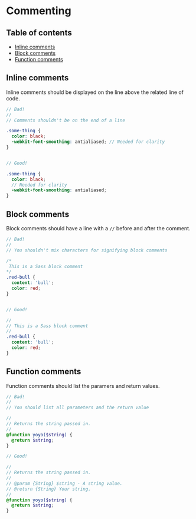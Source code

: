 # Commenting

## Table of contents
* [Inline comments](#inline-comments)
* [Block comments](#block-comments)
* [Function comments](#function-comments)

## Inline comments
Inline comments should be displayed on the line above the related line of code.

```scss
// Bad!
//
// Comments shouldn't be on the end of a line

.some-thing {
  color: black;
  -webkit-font-smoothing: antialiased; // Needed for clarity
}


// Good!

.some-thing {
  color: black;
  // Needed for clarity
  -webkit-font-smoothing: antialiased;
}
```

## Block comments
Block comments should have a line with a `//` before and after the comment.

```scss
// Bad!
//
// You shouldn't mix characters for signifying block comments

/*
 This is a Sass block comment
*/
.red-bull {
  content: 'bull';
  color: red;
}


// Good!

//
// This is a Sass block comment
//
.red-bull {
  content: 'bull';
  color: red;
}
```

## Function comments
Function comments should list the paramers and return values.

```scss
// Bad!
//
// You should list all parameters and the return value

//
// Returns the string passed in.
//
@function yoyo($string) {
  @return $string;
}

// Good!

//
// Returns the string passed in.
//
// @param {String} $string - A string value.
// @return {String} Your string.
//
@function yoyo($string) {
  @return $string;
}
```


